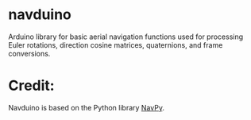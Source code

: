 # navduino
Arduino library for basic aerial navigation functions used for processing Euler rotations, direction cosine matrices, quaternions, and frame conversions.

# Credit:
Navduino is based on the Python library [NavPy](https://github.com/NavPy/NavPy).
